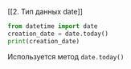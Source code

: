 [[2. Тип данных date]]
```python
from datetime import date 
creation_date = date.today()
print(creation_date)
```

Используется метод `date.today()`
